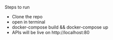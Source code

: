 Steps to run
- Clone the repo
- open in terminal
- docker-compose build && docker-compose up
- APIs will be live on http://localhost:80
